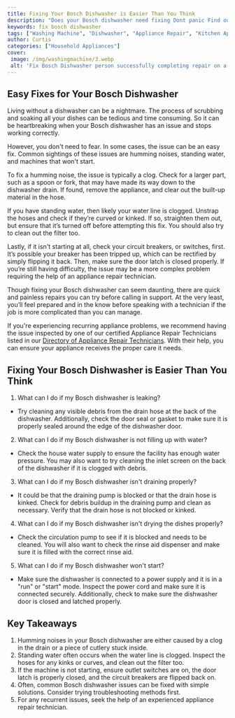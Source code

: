 ```yaml
---
title: Fixing Your Bosch Dishwasher is Easier Than You Think
description: "Does your Bosch dishwasher need fixing Dont panic Find out how easy it is to mend your dishwasher and get your dishes sparkling clean again"
keywords: fix bosch dishwasher
tags: ["Washing Machine", "Dishwasher", "Appliance Repair", "Kitchen Appliances", "Clean Appliance", "Appliance Brand"]
author: Curtis
categories: ["Household Appliances"]
cover: 
 image: /img/washingmachine/3.webp
 alt: 'Fix Bosch Dishwasher person successfully completing repair on a Bosch Dishwasher'
---
```

## Easy Fixes for Your Bosch Dishwasher
Living without a dishwasher can be a nightmare. The process of scrubbing and soaking all your dishes can be tedious and time consuming. So it can be heartbreaking when your Bosch dishwasher has an issue and stops working correctly.

However, you don't need to fear. In some cases, the issue can be an easy fix. Common sightings of these issues are humming noises, standing water, and machines that won't start.

To fix a humming noise, the issue is typically a clog. Check for a larger part, such as a spoon or fork, that may have made its way down to the dishwasher drain. If found, remove the appliance, and clear out the built-up material in the hose.

If you have standing water, then likely your water line is clogged. Unstrap the hoses and check if they’re curved or kinked. If so, straighten them out, but ensure that it’s turned off before attempting this fix. You should also try to clean out the filter too.

Lastly, if it isn't starting at all, check your circuit breakers, or switches, first. It’s possible your breaker has been tripped up, which can be rectified by simply flipping it back. Then, make sure the door latch is closed properly. If you’re still having difficulty, the issue may be a more complex problem requiring the help of an appliance repair technician.

Though fixing your Bosch dishwasher can seem daunting, there are quick and painless repairs you can try before calling in support. At the very least, you’ll feel prepared and in the know before speaking with a technician if the job is more complicated than you can manage.

If you're experiencing recurring appliance problems, we recommend having the issue inspected by one of our certified Appliance Repair Technicians listed in our [Directory of Appliance Repair Technicians](./pages/appliance-repair-technicians). With their help, you can ensure your appliance receives the proper care it needs.

## Fixing Your Bosch Dishwasher is Easier Than You Think

1. What can I do if my Bosch dishwasher is leaking?
 - Try cleaning any visible debris from the drain hose at the back of the dishwasher. Additionally, check the door seal or gasket to make sure it is properly sealed around the edge of the dishwasher door.

2. What can I do if my Bosch dishwasher is not filling up with water?
 - Check the house water supply to ensure the facility has enough water pressure. You may also want to try cleaning the inlet screen on the back of the dishwasher if it is clogged with debris.

3. What can I do if my Bosch dishwasher isn't draining properly?
 - It could be that the draining pump is blocked or that the drain hose is kinked. Check for debris buildup in the draining pump and clean as necessary. Verify that the drain hose is not blocked or kinked.

4. What can I do if my Bosch dishwasher isn't drying the dishes properly?
 - Check the circulation pump to see if it is blocked and needs to be cleaned. You will also want to check the rinse aid dispenser and make sure it is filled with the correct rinse aid.

5. What can I do if my Bosch dishwasher won't start?
 - Make sure the dishwasher is connected to a power supply and it is in a "run" or "start" mode. Inspect the power cord and make sure it is connected securely. Additionally, check to make sure the dishwasher door is closed and latched properly.

## Key Takeaways

1. Humming noises in your Bosch dishwasher are either caused by a clog in the drain or a piece of cutlery stuck inside.
2. Standing water often occurs when the water line is clogged. Inspect the hoses for any kinks or curves, and clean out the filter too.
3. If the machine is not starting, ensure outlet switches are on, the door latch is properly closed, and the circuit breakers are flipped back on.
4. Often, common Bosch dishwasher issues can be fixed with simple solutions. Consider trying troubleshooting methods first.
5. For any recurrent issues, seek the help of an experienced appliance repair technician.
